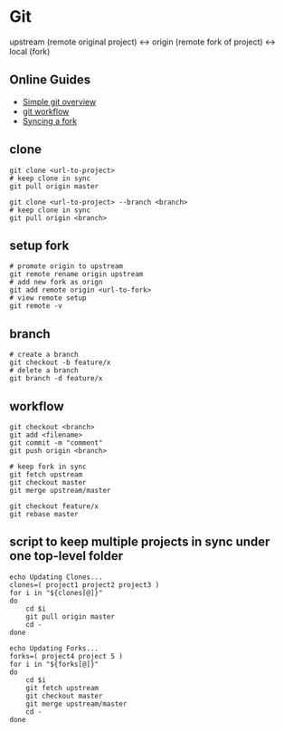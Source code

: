 # Git

upstream (remote original project) <-> origin (remote fork of project) <-> local (fork)

## Online Guides
* [Simple git overview](http://rogerdudler.github.io/git-guide/)
* [git workflow](https://gist.github.com/Chaser324/ce0505fbed06b947d962)
* [Syncing a fork](https://help.github.com/articles/syncing-a-fork/)

## clone
```
git clone <url-to-project>
# keep clone in sync
git pull origin master

git clone <url-to-project> --branch <branch>
# keep clone in sync
git pull origin <branch>
```

## setup fork
```
# promote origin to upstream
git remote rename origin upstream
# add new fork as orign
git add remote origin <url-to-fork>
# view remote setup
git remote -v
```

## branch
```
# create a branch
git checkout -b feature/x
# delete a branch
git branch -d feature/x
```

## workflow
```
git checkout <branch>
git add <filename>
git commit -m "comment"
git push origin <branch>

# keep fork in sync
git fetch upstream
git checkout master
git merge upstream/master

git checkout feature/x
git rebase master
```

## script to keep multiple projects in sync under one top-level folder
```
echo Updating Clones...
clones=( project1 project2 project3 )
for i in "${clones[@]}"
do
	cd $i
	git pull origin master
	cd -
done

echo Updating Forks...
forks=( project4 project 5 )
for i in "${forks[@]}"
do
	cd $i
	git fetch upstream
	git checkout master
	git merge upstream/master
	cd -
done
```
